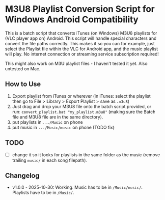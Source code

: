 # M3U8 Playlist Conversion Script for Windows Android Compatibility

This is a batch script that converts iTunes (on Windows) M3U8 playlists for (VLC player app on) Android. This script will handle special characters and convert the file paths correctly. This makes it so you can for example, just select the Playlist file within the VLC for Android app, and the music playlist will play. No internet connection or streaming service subscription required!

This might also work on M3U playlist files - I haven't tested it yet. Also untested on Mac.

## How to Use

1. Export playlist from iTunes or wherever (in iTunes: select the playlist then go to File > Library > Export Playlist > save as `.m3u8`)
2. Just drag and drop your M3U8 file onto the batch script provided, or run: `convert_playlist.bat "my_playlist.m3u8"` (making sure the Batch file and M3U8 file are in the same directory).
3. put playlists in `.../Music` on phone
4. put music in `.../Music/music` on phone (TODO fix)

## TODO

- [ ] change it so it looks for playlists in the same folder as the music (remove trailing `music/` in each song filepath).

## Changelog

- v1.0.0 - 2025-10-30: Working. Music has to be in `/Music/music/`. Playlists have to be in `/Music/`.